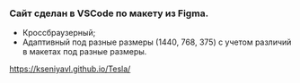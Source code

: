 ### Сайт сделан  в VSCode по макету из Figma. ###
* Кроссбраузерный;
* Адаптивный под разные размеры (1440, 768, 375) с учетом различий в макетах под разные размеры.

https://kseniyavl.github.io/Tesla/
